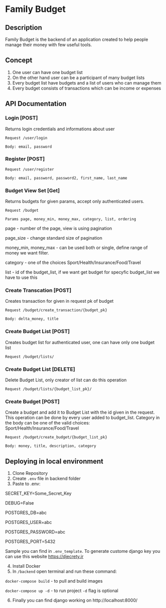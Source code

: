 # Family Budget

## Description
Family Budget is the backend of an application created to help people manage their money with few useful tools.

## Concept 
1. One user can have one budget list
2. On the other hand user can be a participant of many budget lists
3. Every budget list have budgets and a list of users who can manage them
4. Every budget consists of transactions which can be income or expenses

## API Documentation

### Login [POST]
Returns login credentials and informations about user

`Request /user/login`

`Body: email, password`

### Register [POST]

`Request /user/register`

`Body: email, password, password2, first_name, last_name`

### Budget View Set [Get]
Returns budgets for given params, accept only authenticated users.

`Request /budget`

`Params page, money_min, money_max, category, list, ordering`

page - number of the page, view is using pagination

page_size - change standard size of pagination

money_min, money_max - can be used both or single, define range of money we want filter.

category - one of the choices Sport/Health/Insurance/Food/Travel

list - id of the budget_list, if we want get budget for specyfic budget_list we have to use this


### Create Transcation [POST]
Creates transaction for given in request pk of budget

`Request /budget/create_transaction/{budget_pk}`

`Body: delta_money, title`

### Create Budget List [POST]
Creates budget list for authenticated user, one can have only one budget list

`Request /budget/lists/`

### Create Budget List [DELETE]
Delete Budget List, only creator of list can do this operation

`Request /budget/lists/{budget_list_pk}/`

### Create Budget [POST]
Create a budget and add it to Budget List with the id given in the request. This operation can be done by every user added to budget_list.
Category in the body can be one of the valid choices: Sport/Health/Insurance/Food/Travel

`Request /budget/create_budget/{budget_list_pk}`

`Body: money, title, description, category`

## Deploying in local environment
1. Clone Repository
2. Create `.env` file in backend folder
3. Paste to .env: 

SECRET_KEY=Some_Secret_Key 

DEBUG=False 

POSTGRES_DB=abc

POSTGRES_USER=abc

POSTGRES_PASSWORD=abc

POSTGRES_PORT=5432

Sample you can find in `.env_template`. To generate custome django key you can use this website <a>https://djecrety.ir</a>

4. Install Docker
5. In `/backend` open terminal and run these command:

`docker-compose build` - to pull and build images

`docker-compose up -d` - to run project `-d` flag is optional

6. Finally you can find django working on <a>http://localhost:8000/</a>



